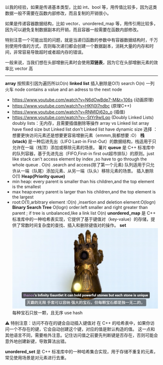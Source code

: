 以我的经验，如果是传递基本类型，比如 int、bool 等，用传值比较多，因为这类数据一般不需要在函数内部修改，而且复制的开销很小。

如果是传递容器数据结构，比如 vector、unordered_map 等，用传引用比较多，因为可以避免复制数据副本的开销，而且容器一般需要在函数内部修改。

特别注意一个可能出现的问题，就是当递归函数的参数中有容器数据结构时，千万别使用传值的方式，否则每次递归都会创建一个数据副本，消耗大量的内存和时间，非常容易导致超时或者超内存的错误。

一般来说，当我们想在头部增删元素时会使用**双链表**，因为它在头部增删元素的效率比 vector 高

---

**array**    按照索引因为遍历所以O(n)
**linked list**  插入删除是O(1)  search O(n)  一列火车   node contains a value and an adress  to the next node     
- https://www.youtube.com/watch?v=N6dOwBde7-M&t=106s         (动画原理)
- https://www.youtube.com/watch?v=HKfj0l7ndbc                             (原理C++)
- https://www.youtube.com/watch?v=RNMIDj62o_o                          (插值)
- https://www.youtube.com/watch?v=-StYr9wILqo                             (Doubly Linked Lists)
doubly lists：无内存，且需要插值删除等操作
array vs Linked list
array have fixed size but Linked list don't  Linked list have dynamic size
选择 ：想要更快访问元素还是想要更容易增删元素（emmm,我都想要 :O）
**栈(stack)** 是一种后进先出（LIFO  Last-in First-Out）的数据结构，栈适用于只允许在一端（栈顶）添加或移除元素的场景。  薯片
**queue** 是 C++ 标准库中的队列容器，基于先进先出（FIFO,First-in first out超市排队）的原则。just like stack can't access element by index ,so have to go through the whole queue . O(n) .search and access(除了第一个元素)
队列适用于只允许从一端（队尾）添加元素、从另一端（队头）移除元素的场景。   插入删除O(1)
**Heap(Priority queue)** 
- min heap: every parent is smaller than his children,and the top element is the smallest
- max heap:every parent is larger than his children,and the top element is the largest
- root:O(1),arbitrary element :O(n) ,insertion and deletion element:O(logn)
**Binary Search Tree**   O(logn)  order:left smaller  and right greater than parent  ; if tree is unbalanced,like a link list O(n)
**unordered_map** 是 C++ 标准库中的一种哈希表实现，它提供了基于键值对（key-value）的存储，提供了常数时间复杂度的查找、插入和删除键值对的操作。
**set**![alt text](image.png) 每种宝石只放一颗，且无序  use hash

 &#x26a0;&#xfe0f; 特别注意：访问不存在的键会自动插入键值对
在 C++ 的哈希表中，如果你访问一个不存在的键，它会自动创建这个键，对应的值是默认构造的值。
这一点和其他语言不同，需要格外注意。记住访问值之前要先判断键是否存在，否则可能会意外地创建新键，导致算法出错。

**unordered_set** 是 C++ 标准库中的一种哈希集合实现，用于存储不重复的元素，常见使用场景是对元素进行去重。

